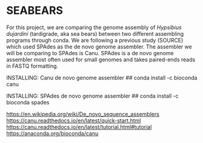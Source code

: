 # SEABEARS

For this project, we are comparing the genome assembly of _Hypsibius dujardini_ (tardigrade, aka sea bears) between two different assembling programs through conda. We are following a previous study (SOURCE) which used SPAdes as the de novo genome assembler. The assembler we will be comparing to SPAdes is Canu. SPAdes is a de novo genome assembler most often used for small genomes and takes paired-ends reads in FASTQ formatting.

INSTALLING: Canu de novo genome assembler ##
conda install -c bioconda canu

INSTALLING: SPAdes de novo genome assembler ##
conda install -c bioconda spades


https://en.wikipedia.org/wiki/De_novo_sequence_assemblers
https://canu.readthedocs.io/en/latest/quick-start.html
https://canu.readthedocs.io/en/latest/tutorial.html#tutorial
https://anaconda.org/bioconda/canu
